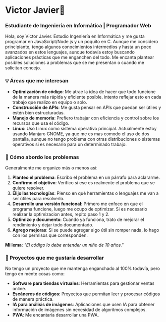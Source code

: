 # Victor Javier👋

### Estudiante de Ingeniería en Informática | Programador Web

Hola, soy Victor Javier. Estudio Ingeniería en Informática y me gusta programar en JavaScript/Node.js y un poquito en C. Aunque me considero principiante, tengo algunos conocimientos intermedios y hasta un poco avanzados en estos lenguajes, aunque todavía estoy buscando aplicaciones prácticas que me enganchen del todo. Me encanta plantear posibles soluciones a problemas que se me presentan o cuando me solicitan concejo.

### 💡 Áreas que me interesan

- **Optimización de código**: Me atrae la idea de hacer que todo funcione de la manera más rápida y eficiente posible. intento reflejar esto en cada trabajo que realizo en equipo o solo.
- **Construcción de APIs**: Me gusta pensar en APIs que puedan ser útiles y estén bien estructuradas.
- **Manejo de memoria**: Prefiero trabajar con eficiencia y control sobre los recursos que usa el código.
- **Linux**: Uso Linux como sistema operativo principal. Actualmente estoy usando Manjaro GNOME, ya que me es mas comodo el uso de dos pantalla, aunque no tengo problema con otras distribuciones o sistemas operativos si es necesario para un determinado trabajo.

### 🧩 Cómo abordo los problemas

Generalmente me organizo más o menos así:
1. **Planteo el problema**: Escribo el problema en un párrafo para aclararme. 
2. **Confirmo el objetivo**: Verifico si ese es realmente el problema que se quiere resolver.
3. **Elijo las tecnologías**: Pienso en qué herramientas o lenguajes me van a ser útiles para resolverlo. 
4. **Desarrollo una versión funcional**: Primero me enfoco en que el programa funcione, luego me ocupo de optimizar. Si es necesario realizar la optimizacion antes, repito paso 1 y 2.
5. **Optimizo y documento**: Cuando ya funciona, trato de mejorar el rendimiento y dejar todo documentado.
6. **Agrego mejoras**: Si se puede agregar algo útil sin romper nada, lo hago con los permisos que corresponden.

**Mi lema**: _"El código lo debe entender un niño de 10 años."_

### 🎯 Proyectos que me gustaría desarrollar

No tengo un proyecto que me mantenga enganchado al 100% todavía, pero tengo en mente cosas como:
- **Software para tiendas virtuales**: Herramientas para gestionar ventas online.
- **Escáneres de códigos**: Proyectos que permitan leer y procesar códigos de manera práctica.
- **IA para análisis de imágenes**: Aplicaciones que usen IA para obtener información de imágenes sin necesidad de algoritmos complejos.
- **PWA**: Me encantaria desarrollar una PWA.

